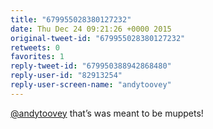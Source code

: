 ```yaml
---
title: "679955028380127232"
date: Thu Dec 24 09:21:26 +0000 2015
original-tweet-id: "679955028380127232"
retweets: 0
favorites: 1
reply-tweet-id: "679950388942868480"
reply-user-id: "82913254"
reply-user-screen-name: "andytoovey"
---
```

<a href="https://twitter.com/andytoovey">@andytoovey</a> that’s was meant to be muppets!
